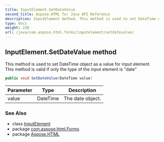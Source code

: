 ```yaml
---
title: InputElement.SetDateValue
second_title: Aspose.HTML for Java API Reference
description: InputElement method. This method is used to set DateTime object as a value for input element. This method is valid if only the type of the input element is date
type: docs
weight: 220
url: /java/com.aspose.html.forms/inputelement/setdatevalue/
---
```

## InputElement.SetDateValue method

This method is used to set DateTime object as a value for input element. This method is valid if only the type of the input element is "date"

```java
public void SetDateValue(DateTime value)
```

| Parameter | Type | Description |
| --- | --- | --- |
| value | DateTime | The date object. |

### See Also

* class [InputElement](../)
* package [com.aspose.html.Forms](../../inputelement/)
* package [Aspose.HTML](../../../)

